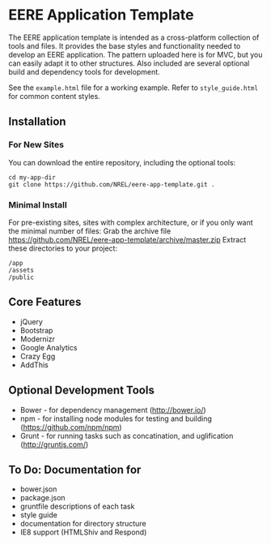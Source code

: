 # EERE Application Template
The EERE application template is intended as a cross-platform collection of tools and files. It provides the base styles and functionality needed to develop an EERE application. The pattern uploaded here is for MVC, but you can easily adapt it to other structures. Also included are several optional build and dependency tools for development.

See the ```example.html``` file for a working example. Refer to ```style_guide.html``` for common content styles.

## Installation

### For New Sites
You can download the entire repository, including the optional tools:
```shell
cd my-app-dir
git clone https://github.com/NREL/eere-app-template.git .
```

### Minimal Install
For pre-existing sites, sites with complex architecture, or if you only want the minimal number of files:
Grab the archive file https://github.com/NREL/eere-app-template/archive/master.zip
Extract these directories to your project:
```shell
/app
/assets
/public
```

## Core Features
* jQuery
* Bootstrap
* Modernizr
* Google Analytics
* Crazy Egg
* AddThis

## Optional Development Tools
* Bower - for dependency management (http://bower.io/)
* npm - for installing node modules for testing and building (https://github.com/npm/npm)
* Grunt - for running tasks such as concatination, and uglification (http://gruntjs.com/)



## To Do: Documentation for
* bower.json
* package.json
* gruntfile descriptions of each task
* style guide
* documentation for directory structure
* IE8 support (HTMLShiv and Respond)

